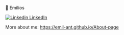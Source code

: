 :milky_way: Emilios

[![Linkedin](https://i.stack.imgur.com/gVE0j.png) LinkedIn](https://www.linkedin.com/in/emilios-antoun-a0abb2163/)

More about me: https://emil-ant.github.io/About-page

